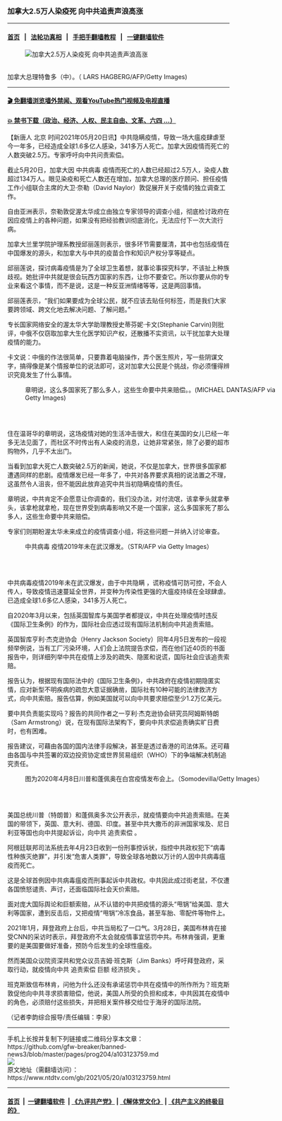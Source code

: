 ### 加拿大2.5万人染疫死 向中共追责声浪高涨
------------------------

#### [首页](https://github.com/gfw-breaker/banned-news3/blob/master/README.md) &nbsp;&nbsp;|&nbsp;&nbsp; [法轮功真相](https://github.com/begood0513/basic/blob/master/README.md)  &nbsp;&nbsp;|&nbsp;&nbsp; [手把手翻墙教程](https://github.com/gfw-breaker/guides/wiki)  &nbsp;&nbsp;|&nbsp;&nbsp; [一键翻墙软件](https://github.com/gfw-breaker/nogfw/blob/master/README.md)  



<div><div class="featured_image">
 <figure>
  <img alt="加拿大2.5万人染疫死 向中共追责声浪高涨" src="https://i.ntdtv.com/assets/uploads/2019/05/15a1147eec34c37e_ttl7dayRvb_GettyImages-1129033183-800x450.jpg"/>
 </figure><br/>
 <span class="caption">
  加拿大总理特鲁多（中）。（ LARS HAGBERG/AFP/Getty Images)
 </span>
</div>
</div><hr/>

#### [ 🎬  免翻墙浏览墙外禁闻、观看YouTube热门视频及电视直播](https://github.com/gfw-breaker/HelloWorld)

#### [ 💥  禁书下载（政治、经济、人权、民主自由、文革、六四 ...）](https://github.com/gfw-breaker/books/blob/master/README.md)

<div><div class="post_content" itemprop="articleBody">
 <p>
  【新唐人
  <ok href="https://www.ntdtv.com/gb/北京.htm">
   北京
  </ok>
  时间2021年05月20日讯】中共隐瞒疫情，导致一场大瘟疫肆虐至今一年多，已经造成全球1.6多亿人感染，341多万人死亡。加拿大因疫情而死亡的人数突破2.5万。专家呼吁向中共问责索偿。
 </p>
 <p>
  截止5月20日，加拿大因
  <ok href="https://www.ntdtv.com/gb/中共病毒.htm">
   中共病毒
  </ok>
  疫情而死亡的人数已经超过2.5万人，染疫人数超过134万人。眼见染疫和死亡人数还在增加，加拿大总理的医疗顾问、担任疫情工作小组联合主席的大卫·奈勒（David Naylor）敦促展开关于疫情的独立调查工作。
 </p>
 <p>
  自由亚洲表示，奈勒敦促渥太华成立由独立专家领导的调查小组，彻底检讨政府在因应疫情上的各种问题，如果没有把经验教训彻底消化，无法应付下一次大流行病。
 </p>
 <p>
  加拿大兰里学院护理系教授邱丽莲则表示，很多环节需要厘清，其中也包括疫情在中国爆发的源头，和加拿大与中共的疫苗合作和知识产权分享等疑点。
 </p>
 <p>
  邱丽莲说，探讨病毒疫情是为了全球卫生着想，就事论事探究科学，不该扯上种族歧视。她批评中共就是很会玩西方国家的东西，让你不要查它。所以你要从你的专业来看这个事情，而不是说，这是一种反亚洲情绪等等，这是两回事情。
 </p>
 <p>
  邱丽莲表示，“我们如果要成为全球公民，就不应该去贴任何标签，而是我们大家要跨领域、跨文化地去解决问题、了解问题。”
 </p>
 <p>
  专长国家网络安全的渥太华大学助理教授史蒂芬妮·卡文(Stephanie Carvin)则批评，中俄不仅窃取加拿大生化医学知识产权，还散播不实资讯，以干扰加拿大处理疫情的能力。
 </p>
 <p>
  卡文说：中俄的作法很简单，只要靠着电脑操作，弄个医生照片，写一些阴谋文字，搞得像是某个情报单位的说法即可，这对加拿大公民是个挑战，你必须懂得辨识究竟发生了什么事情。
 </p>
 <figure class="wp-caption alignnone" id="attachment_103065002" style="width: 600px">
  <ok href="https://i.ntdtv.com/assets/uploads/2021/03/GettyImages-1231376712.jpg">
   <img alt="" class="size-medium wp-image-103065002" src="https://i.ntdtv.com/assets/uploads/2021/03/GettyImages-1231376712-600x393.jpg"/>
  </ok>
  <br/><figcaption class="wp-caption-text">
   章明说，这么多国家死了那么多人，这些生命要中共来赔偿。。(MICHAEL DANTAS/AFP via Getty Images)
  </figcaption><br/>
 </figure><br/>
 <p>
  住在温哥华的章明说，这场疫情对她的生活冲击很大，和住在美国的女儿已经一年多无法见面了，而社区不时传出有人染疫的消息，让她非常紧张，除了必要的超市购物外，几乎不太出门。
 </p>
 <p>
  当看到加拿大死亡人数突破2.5万的新闻，她说，不仅是加拿大，世界很多国家都遭遇同样的悲剧。疫情爆发已经一年多了，中共对各界要求真相的说法置之不理，这虽然令人沮丧，但不能因此放弃追究中共当初隐瞒疫情的责任。
 </p>
 <p>
  章明说，中共肯定不会愿意让你调查的，我们没办法，对付流氓，该拿拳头就拿拳头，该拿枪就拿枪，现在世界受到病毒影响又不是一个国家，这么多国家死了那么多人，这些生命要中共来赔偿。
 </p>
 <p>
  专家们则期盼渥太华未来成立的疫情调查小组，将这些问题一并纳入讨论审查。
 </p>
 <figure class="wp-caption alignnone" id="attachment_103043363" style="width: 600px">
  <ok href="https://i.ntdtv.com/assets/uploads/2021/01/GettyImages-1230557827-1.jpg">
   <img alt="" class="size-medium wp-image-103043363" src="https://i.ntdtv.com/assets/uploads/2021/01/GettyImages-1230557827-1-600x338.jpg"/>
  </ok>
  <br/><figcaption class="wp-caption-text">
   <ok href="https://www.ntdtv.com/gb/中共病毒.htm">
    中共病毒
   </ok>
   疫情2019年未在武汉爆发。（STR/AFP via Getty Images）
  </figcaption><br/>
 </figure><br/>
 <p>
  中共病毒疫情2019年未在武汉爆发，由于中共隐瞒 ，谎称疫情可防可控，不会人传人，导致疫情迅速蔓延全世界，并变种为传染性更强的大瘟疫持续在全球肆虐。已造成全球1.6多亿人感染，341多万人死亡。
 </p>
 <p>
  自2020年3月以来，包括英国智库与美国学者都提议，中共在处理疫情时违反《国际卫生条例》的作为，国际社会应透过现有国际法机制向中共追责索赔。
 </p>
 <p>
  英国智库亨利·杰克逊协会（Henry Jackson Society）同年4月5日发布的一段视频举例说，当有工厂污染环境，人们会上法院提告求偿，而在他们近40页的书面报告中，则详细列举中共在疫情上涉及的疏失、隐匿和说谎，国际社会应该追责索赔。
 </p>
 <p>
  报告认为，根据现有国际法中的《国际卫生条例》，中共政府在疫情初期隐匿实情，应对新型不明疾病的疏忽大意证据确凿，国际社有10种可能的法律救济方式，向中共索赔。报告估算，例如美国就可以向中共要求赔偿至少1.2万亿美元。
 </p>
 <p>
  要中共负责能实现吗？报告的共同作者之一亨利·杰克逊协会研究员阿姆斯特朗（Sam Armstrong）说，在现有国际法架构下，要向中共求偿追责确实旷日费时，也有困难。
 </p>
 <p>
  报告建议，可藉由各国的国内法律手段解决，甚至是透过香港的司法体系。还可藉由各国与中共签署的双边投资协定或世界贸易组织（WHO）下的争端解决机制追究责任。
 </p>
 <figure class="wp-caption alignnone" id="attachment_103031778" style="width: 600px">
  <ok href="https://i.ntdtv.com/assets/uploads/2021/01/GettyImages-1217677863.jpg">
   <img alt="" class="size-medium wp-image-103031778" src="https://i.ntdtv.com/assets/uploads/2021/01/GettyImages-1217677863-600x338.jpg"/>
  </ok>
  <br/><figcaption class="wp-caption-text">
   图为2020年4月8日川普和蓬佩奥在白宫疫情发布会上。（Somodevilla/Getty Images）
  </figcaption><br/>
 </figure><br/>
 <p>
  美国总统川普（特朗普）和蓬佩奥多次公开表示，就疫情要向中共追责索赔。在美国的带领下，英国、意大利、德国、印度。甚至中共大撒币的非洲国家埃及、尼日利亚等国也向中共提起诉讼，向中共
  <ok href="https://www.ntdtv.com/gb/追责索偿.htm">
   追责索偿
  </ok>
  。
 </p>
 <p>
  阿根廷联邦司法系统去年4月23日收到一份刑事控诉状，指控中共政权犯下“病毒性种族灭绝罪”，并引发“危害人类罪”，导致全球各地数以万计的人因中共病毒瘟疫而死亡。
 </p>
 <p>
  这是全球首例因中共病毒瘟疫而刑事起诉中共政权。中共因此成过街老鼠，不仅遭各国愤怒谴责、声讨，还面临国际社会天价索赔。
 </p>
 <p>
  面对庞大国际舆论和巨额索赔，从不认错的中共把疫情的源头“甩锅”给美国、意大利等国家，遭到反击后，又把疫情“甩锅”冷冻食品，甚至车胎、零配件等物件上。
 </p>
 <p>
  2021年1月，拜登政府上台后，中共当局松了一口气。3月28日，美国布林肯在接受CNN的采访时表示，拜登政府不太会就疫情事宜惩罚中共。布林肯强调，更重要的是美国要做好准备，预防今后发生的全球性瘟疫。
 </p>
 <p>
  然而美国众议院资深共和党众议员吉姆‧班克斯（Jim Banks）呼吁拜登政府，采取行动，就疫情向中共
  <ok href="https://www.ntdtv.com/gb/追责索偿.htm">
   追责索偿
  </ok>
  巨额
  <ok href="https://www.ntdtv.com/gb/经济损失.htm">
   经济损失
  </ok>
  。
 </p>
 <p>
  班克斯致信布林肯，问他为什么还没有承诺惩罚中共在疫情中的所作所为？班克斯敦促他向中共寻求损害赔偿，他说，美国人所受的负担和成本，中共因其在疫情中的角色，必须赔付这些损失，并把相关案件移交给位于海牙的国际法院。
 </p>
 <p>
  （记者李韵综合报导/责任编辑：李泉）
 </p>
 <p>
 </p>
 <div class="single_ad">
 </div>
</div>
</div>
<hr/>
手机上长按并复制下列链接或二维码分享本文章：<br/>
https://github.com/gfw-breaker/banned-news3/blob/master/pages/prog204/a103123759.md <br/>
<a href='https://github.com/gfw-breaker/banned-news3/blob/master/pages/prog204/a103123759.md'><img src='https://github.com/gfw-breaker/banned-news3/blob/master/pages/prog204/a103123759.md.png'/></a> <br/>
原文地址（需翻墙访问）：https://www.ntdtv.com/gb/2021/05/20/a103123759.html


------------------------
#### [首页](https://github.com/gfw-breaker/banned-news3/blob/master/README.md) &nbsp;|&nbsp; [一键翻墙软件](https://github.com/gfw-breaker/nogfw/blob/master/README.md) &nbsp;| [《九评共产党》](https://github.com/gfw-breaker/9ping.md/blob/master/README.md#九评之一评共产党是什么) | [《解体党文化》](https://github.com/gfw-breaker/jtdwh.md/blob/master/README.md) | [《共产主义的终极目的》](https://github.com/gfw-breaker/gczydzjmd.md/blob/master/README.md)


<img src='http://gfw-breaker.win/banned-news3/pages/prog204/a103123759.md' width='0px' height='0px'/>